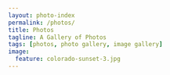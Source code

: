 ```yaml
---
layout: photo-index
permalink: /photos/
title: Photos
tagline: A Gallery of Photos
tags: [photos, photo gallery, image gallery]
image:
  feature: colorado-sunset-3.jpg
---
```

